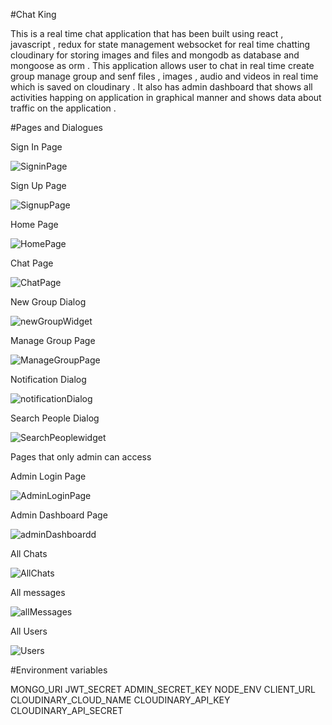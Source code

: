 #Chat King

This is a real time chat application that has been built using react , javascript , redux for state management websocket for real time chatting cloudinary for storing images and files and mongodb as database and mongoose as orm . This application allows user to chat in real time create group manage group and senf files , images , audio and videos in real time which is saved on cloudinary . It also has admin dashboard that shows all activities happing on application in graphical manner and shows data about traffic on the application .

#Pages and Dialogues


Sign In Page

![SigninPage](https://github.com/user-attachments/assets/ad29fd92-5746-4707-8dfd-1972e0fbb896)


Sign Up Page

![SignupPage](https://github.com/user-attachments/assets/90f57db8-3a7c-4a6a-a2f8-00a86008e7e2)

Home Page

![HomePage](https://github.com/user-attachments/assets/9250fcc1-789a-4c42-9330-4ebc290476e6)

Chat Page

![ChatPage](https://github.com/user-attachments/assets/e723c342-57e0-4d41-bd1e-a98a6f313cc9)

New Group Dialog

![newGroupWidget](https://github.com/user-attachments/assets/f530e4fb-819d-4fbf-8b7f-6dac7577784e)

Manage Group Page

![ManageGroupPage](https://github.com/user-attachments/assets/cde2db54-e3e5-448e-84f2-dab3a336367e)

Notification Dialog

![notificationDialog](https://github.com/user-attachments/assets/d4ea0100-73eb-42d3-85ef-5acdb9d38d23)

Search People Dialog

![SearchPeoplewidget](https://github.com/user-attachments/assets/460fe96e-8015-44ff-988c-6d5aaeaafc7b)

Pages that only admin can access

Admin Login Page

![AdminLoginPage](https://github.com/user-attachments/assets/a9118ef4-b47c-4b2d-9ce7-40c4380ba10e)

Admin Dashboard Page

![adminDashboardd](https://github.com/user-attachments/assets/4f113495-263c-41cb-8c3e-de64fa439695)

All Chats

![AllChats](https://github.com/user-attachments/assets/4274f113-e282-47fb-ab5e-f9cdad6bc3cf)

All messages

![allMessages](https://github.com/user-attachments/assets/1bb234aa-cbd9-4279-8abe-54e35d184896)

All Users

![Users](https://github.com/user-attachments/assets/9be45b3c-6a00-4383-a5b1-c4bf60264e82)


#Environment variables

MONGO_URI
JWT_SECRET 
ADMIN_SECRET_KEY
NODE_ENV 
CLIENT_URL  
CLOUDINARY_CLOUD_NAME 
CLOUDINARY_API_KEY 
CLOUDINARY_API_SECRET 



